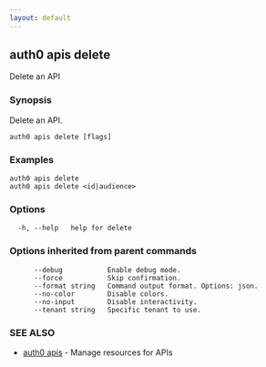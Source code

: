```yaml
---
layout: default
---
```

## auth0 apis delete

Delete an API

### Synopsis

Delete an API.

```
auth0 apis delete [flags]
```

### Examples

```
auth0 apis delete 
auth0 apis delete <id|audience>
```

### Options

```
  -h, --help   help for delete
```

### Options inherited from parent commands

```
      --debug           Enable debug mode.
      --force           Skip confirmation.
      --format string   Command output format. Options: json.
      --no-color        Disable colors.
      --no-input        Disable interactivity.
      --tenant string   Specific tenant to use.
```

### SEE ALSO

* [auth0 apis](auth0_apis.md)	 - Manage resources for APIs


